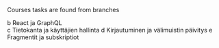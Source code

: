Courses tasks are found from branches

b React ja GraphQL      
c Tietokanta ja käyttäjien hallinta
d Kirjautuminen ja välimuistin päivitys
e Fragmentit ja subskriptiot
